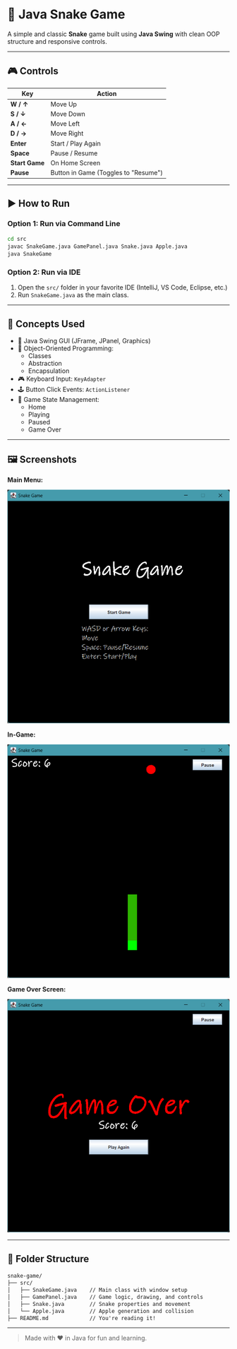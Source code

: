 # 🐍 Java Snake Game

A simple and classic **Snake** game built using **Java Swing** with clean OOP structure and responsive controls.

---

## 🎮 Controls

| Key            | Action              |
|----------------|---------------------|
| **W / ↑**      | Move Up             |
| **S / ↓**      | Move Down           |
| **A / ←**      | Move Left           |
| **D / →**      | Move Right          |
| **Enter**      | Start / Play Again  |
| **Space**      | Pause / Resume      |
| **Start Game** | On Home Screen      |
| **Pause**      | Button in Game (Toggles to "Resume") |

---

## ▶️ How to Run

### Option 1: Run via Command Line

```bash
cd src
javac SnakeGame.java GamePanel.java Snake.java Apple.java
java SnakeGame
```

### Option 2: Run via IDE

1. Open the `src/` folder in your favorite IDE (IntelliJ, VS Code, Eclipse, etc.)
2. Run `SnakeGame.java` as the main class.

---

## 🧠 Concepts Used

- 🎨 Java Swing GUI (JFrame, JPanel, Graphics)
- 🧱 Object-Oriented Programming:
  - Classes
  - Abstraction
  - Encapsulation
- 🎮 Keyboard Input: `KeyAdapter`
- 🕹️ Button Click Events: `ActionListener`
- 🔄 Game State Management:
  - Home
  - Playing
  - Paused
  - Game Over

---

## 🖼️ Screenshots

**Main Menu:**

![Main Menu](img/image.png)

**In-Game:**

![In Game](img/image-1.png)

**Game Over Screen:**

![Game Over](img/image-2.png)

---

## 📁 Folder Structure

```
snake-game/
├── src/
│   ├── SnakeGame.java    // Main class with window setup
│   ├── GamePanel.java    // Game logic, drawing, and controls
│   ├── Snake.java        // Snake properties and movement
│   └── Apple.java        // Apple generation and collision
├── README.md             // You're reading it!
```

---

> Made with ❤️ in Java for fun and learning.


